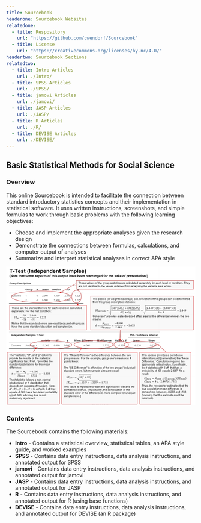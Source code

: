 ```yaml
---
title: Sourcebook
headerone: Sourcebook Websites
relatedone:
  - title: Respository
    url: "https://github.com/cwendorf/Sourcebook"
  - title: License
    url: "https://creativecommons.org/licenses/by-nc/4.0/"
headertwo: Sourcebook Sections
relatedtwo:
  - title: Intro Articles
    url: ./Intro/
  - title: SPSS Articles
    url: ./SPSS/
  - title: jamovi Articles
    url: ./jamovi/
  - title: JASP Articles
    url: ./JASP/
  - title: R Articles
    url: ./R/
  - title: DEVISE Articles
    url: ./DEVISE/
---
```


## Basic Statistical Methods for Social Science

### Overview

This online Sourcebook is intended to facilitate the connection between standard introductory statistics concepts and their implementation in statistical software. It uses written instructions, screenshots, and simple formulas to work through basic problems with the following learning objectives:

- Choose and implement the appropriate analyses given the research design
- Demonstrate the connections between formulas, calculations, and computer output of analyses
- Summarize and interpret statistical analyses in correct APA style

<p align="center"><kbd><img src="assets/images/AnnotatedOutput.jpg"></kbd></p>

### Contents

The Sourcebook contains the following materials:

- **Intro** - Contains a statistical overview, statistical tables, an APA style guide, and worked examples
- **SPSS** - Contains data entry instructions, data analysis instructions, and annotated output for SPSS
- **jamovi** - Contains data entry instructions, data analysis instructions, and annotated output for jamovi
- **JASP** - Contains data entry instructions, data analysis instructions, and annotated output for JASP
- **R** - Contains data entry instructions, data analysis instructions, and annotated output for R (using base functions)
- **DEVISE** - Contains data entry instructions, data analysis instructions, and annotated output for DEVISE (an R package)

